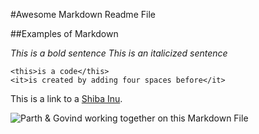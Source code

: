 #Awesome Markdown Readme File

##Examples of Markdown

*This is a bold sentence*
_This is an italicized sentence_

    <this>is a code</this>
    <it>is created by adding four spaces before</it>

This is a link to a [Shiba Inu](https://en.wikipedia.org/wiki/Shiba_Inu#/media/File:Taka_Shiba.jpg).

![Parth & Govind working together on this Markdown File]()
